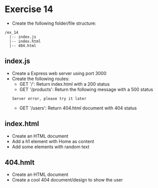 # Exercise 14

- Create the following folder/file structure:

```
/ex_14
  |-- index.js
  |-- index.html
  |-- 404.html
```

## index.js

- Create a Express web server using port 3000
- Create the following routes:
  - GET '/': Return index.html with a 200 status
  - GET '/products': Return the following message with a 500 status
  ```
  Server error, please try it later
  ```
  - GET '/users': Return 404.html document with 404 status

## index.html

- Create an HTML document
- Add a h1 element with Home as content
- Add some elements with random text

## 404.hmlt

- Create an HTML document
- Create a cool 404 document/design to show the user
